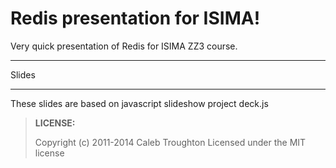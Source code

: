 Redis presentation for ISIMA!
===============================


Very quick presentation of Redis for ISIMA ZZ3 course.

-------------------


Slides

-------------------


These slides are based on javascript slideshow project deck.js

> **LICENSE:**
>
>    Copyright (c) 2011-2014 Caleb Troughton
>    Licensed under the MIT license
